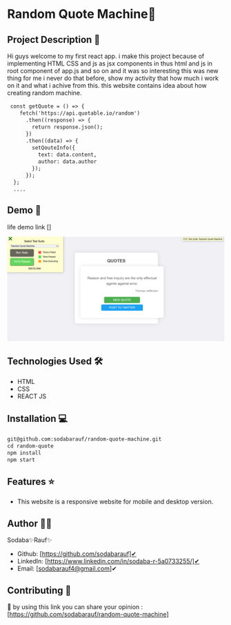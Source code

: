 # Random Quote Machine🚀

## Project Description 📝

Hi guys welcome to my first react app. i make this project because of implementing HTML CSS and js as jsx components in thus html and js in root component of app.js and so on and it was so interesting this was new thing for me i never do that before, show my activity that how much i work on it and what i achive from this.
this website contains idea about how creating random machine.

```REACT
 const getQuote = () => {
    fetch('https://api.quotable.io/random')
      .then((response) => {
        return response.json();
      })
      .then((data) => {
        setQouteInfo({
          text: data.content,
          author: data.author
        });
      });
  };
  ....
```

## Demo 📸
life demo link []

![screenshot](./assets/capture_240819_234359.png)

## Technologies Used 🛠️
- HTML
- CSS
- REACT JS

## Installation 💻

```clone
git@github.com:sodabarauf/random-quote-machine.git
cd random-quote
npm install
npm start
```
## Features ⭐
- This website is a responsive website for mobile and desktop version. 

## Author 👩‍💼
Sodaba✨Rauf✨
- Github: [https://github.com/sodabarauf]✔
- LinkedIn: [https://www.linkedin.com/in/sodaba-r-5a0733255/]✔
- Email: [sodabarauf4@gmail.com]✔

## Contributing 🤝
🎇 by using this link you can share your opinion : [https://github.com/sodabarauf/random-quote-machine]
